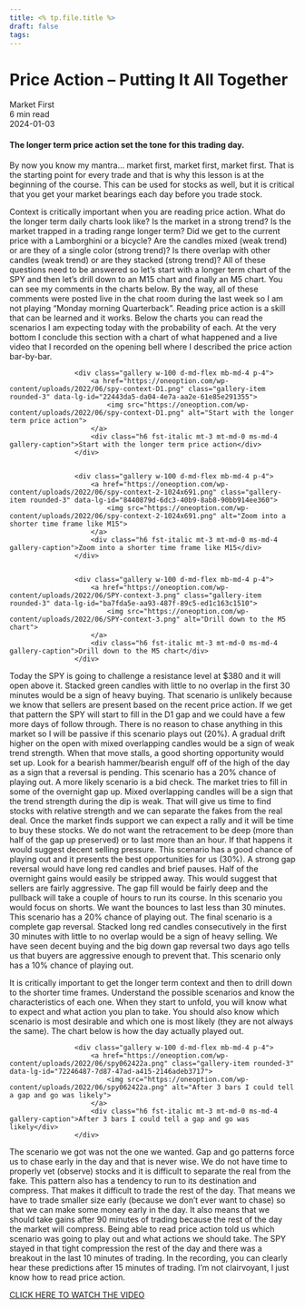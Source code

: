 ```yaml
---
title: <% tp.file.title %>
draft: false
tags:
---
```



<div class="bg-secondary">
<h1 class="py-5 ms-3 ms-md-4 my-0">Price Action – Putting It All Together</h1>
</div>
<div class="d-flex align-items-center flex-wrap text-muted ps-3 ps-md-4 py-3 border-top border-bottom">
<div class="border-end pe-3 me-3">
<span class="badge bg-faded-primary text-primary">
Market First </span>
</div>
<div class="fs-sm pe-3 border-end me-3">6 min read</div>
<div class="fs-sm">
2024-01-03 </div>
</div>
<section class="px-3 px-md-4 py-4">
<h4 class="wp-block-heading">The longer term price action set the tone for this trading day.</h4>
<p>By now you know my mantra… market first, market first, market first. That is the starting point for every trade and that is why this lesson is at the beginning of the course. This can be used for stocks as well, but it is critical that you get your market bearings each day before you trade stock.</p>
<p>Context is critically important when you are reading price action. What do the longer term daily charts look like? Is the market in a strong trend? Is the market trapped in a trading range longer term? Did we get to the current price with a Lamborghini or a bicycle? Are the candles mixed (weak trend) or are they of a single color (strong trend)? Is there overlap with other candles (weak trend) or are they stacked (strong trend)? All of these questions need to be answered so let’s start with a longer term chart of the SPY and then let’s drill down to an M15 chart and finally an M5 chart. You can see my comments in the charts below. By the way, all of these comments were posted live in the chat room during the last week so I am not playing “Monday morning Quarterback”. Reading price action is a skill that can be learned and it works. Below the charts you can read the scenarios I am expecting today with the probability of each. At the very bottom I conclude this section with a chart of what happened and a live video that I recorded on the opening bell where I described the price action bar-by-bar.</p>

                    <div class="gallery w-100 d-md-flex mb-md-4 p-4">
                        <a href="https://oneoption.com/wp-content/uploads/2022/06/spy-context-D1.png" class="gallery-item rounded-3" data-lg-id="22443da5-da04-4e7a-aa2e-61e85e291355">
                            <img src="https://oneoption.com/wp-content/uploads/2022/06/spy-context-D1.png" alt="Start with the longer term price action">
                        </a>
                        <div class="h6 fst-italic mt-3 mt-md-0 ms-md-4 gallery-caption">Start with the longer term price action</div>
                    </div>
                

                    <div class="gallery w-100 d-md-flex mb-md-4 p-4">
                        <a href="https://oneoption.com/wp-content/uploads/2022/06/spy-context-2-1024x691.png" class="gallery-item rounded-3" data-lg-id="8440879d-6dc3-40b9-8ab8-90bb914ee360">
                            <img src="https://oneoption.com/wp-content/uploads/2022/06/spy-context-2-1024x691.png" alt="Zoom into a shorter time frame like M15">
                        </a>
                        <div class="h6 fst-italic mt-3 mt-md-0 ms-md-4 gallery-caption">Zoom into a shorter time frame like M15</div>
                    </div>
                

                    <div class="gallery w-100 d-md-flex mb-md-4 p-4">
                        <a href="https://oneoption.com/wp-content/uploads/2022/06/SPY-context-3.png" class="gallery-item rounded-3" data-lg-id="ba7fda5e-aa93-487f-89c5-ed1c163c1510">
                            <img src="https://oneoption.com/wp-content/uploads/2022/06/SPY-context-3.png" alt="Drill down to the M5 chart">
                        </a>
                        <div class="h6 fst-italic mt-3 mt-md-0 ms-md-4 gallery-caption">Drill down to the M5 chart</div>
                    </div>
                
<p>Today the SPY is going to challenge a resistance level at $380 and it will open above it. Stacked green candles with little to no overlap in the first 30 minutes would be a sign of heavy buying. That scenario is unlikely because we know that sellers are present based on the recent price action. If we get that pattern the SPY will start to fill in the D1 gap and we could have a few more days of follow through. There is no reason to chase anything in this market so I will be passive if this scenario plays out (20%). A gradual drift higher on the open with mixed overlapping candles would be a sign of weak trend strength. When that move stalls, a good shorting opportunity would set up. Look for a bearish hammer/bearish engulf off of the high of the day as a sign that a reversal is pending. This scenario has a 20% chance of playing out. A more likely scenario is a bid check. The market tries to fill in some of the overnight gap up. Mixed overlapping candles will be a sign that the trend strength during the dip is weak. That will give us time to find stocks with relative strength and we can separate the fakes from the real deal. Once the market finds support we can expect a rally and it will be time to buy these stocks. We do not want the retracement to be deep (more than half of the gap up preserved) or to last more than an hour. If that happens it would suggest decent selling pressure. This scenario has a good chance of playing out and it presents the best opportunities for us (30%). A strong gap reversal would have long red candles and brief pauses. Half of the overnight gains would easily be stripped away. This would suggest that sellers are fairly aggressive. The gap fill would be fairly deep and the pullback will take a couple of hours to run its course. In this scenario you would focus on shorts. We want the bounces to last less than 30 minutes. This scenario has a 20% chance of playing out. The final scenario is a complete gap reversal. Stacked long red candles consecutively in the first 30 minutes with little to no overlap would be a sign of heavy selling. We have seen decent buying and the big down gap reversal two days ago tells us that buyers are aggressive enough to prevent that. This scenario only has a 10% chance of playing out.</p>
<p>It is critically important to get the longer term context and then to drill down to the shorter time frames. Understand the possible scenarios and know the characteristics of each one. When they start to unfold, you will know what to expect and what action you plan to take. You should also know which scenario is most desirable and which one is most likely (they are not always the same). The chart below is how the day actually played out. </p>

                    <div class="gallery w-100 d-md-flex mb-md-4 p-4">
                        <a href="https://oneoption.com/wp-content/uploads/2022/06/spy062422a.png" class="gallery-item rounded-3" data-lg-id="72246487-7d87-47ad-a415-2146adeb3717">
                            <img src="https://oneoption.com/wp-content/uploads/2022/06/spy062422a.png" alt="After 3 bars I could tell a gap and go was likely">
                        </a>
                        <div class="h6 fst-italic mt-3 mt-md-0 ms-md-4 gallery-caption">After 3 bars I could tell a gap and go was likely</div>
                    </div>
                
<p>The scenario we got was not the one we wanted. Gap and go patterns force us to chase early in the day and that is never wise. We do not have time to properly vet (observe) stocks and it is difficult to separate the real from the fake. This pattern also has a tendency to run to its destination and compress. That makes it difficult to trade the rest of the day. That means we have to trade smaller size early (because we don’t ever want to chase) so that we can make some money early in the day. It also means that we should take gains after 90 minutes of trading because the rest of the day the market will compress. Being able to read price action told us which scenario was going to play out and what actions we should take. The SPY stayed in that tight compression the rest of the day and there was a breakout in the last 10 minutes of trading. In the recording, you can clearly hear these predictions after 15 minutes of trading. I’m not clairvoyant, I just know how to read price action. </p>
<div class="wp-block-buttons is-layout-flex wp-block-buttons-is-layout-flex">
<div class="wp-block-button"><a class="wp-block-button__link" href="https://www.youtube.com/watch?v=6GolSZTNDsg" target="_blank" rel="noopener">CLICK HERE TO WATCH THE VIDEO</a></div>
</div>
<p></p>
</section>
